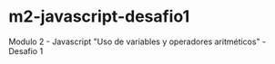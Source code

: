 # m2-javascript-desafio1
Modulo 2 - Javascript "Uso de variables y operadores aritméticos" - Desafio 1

